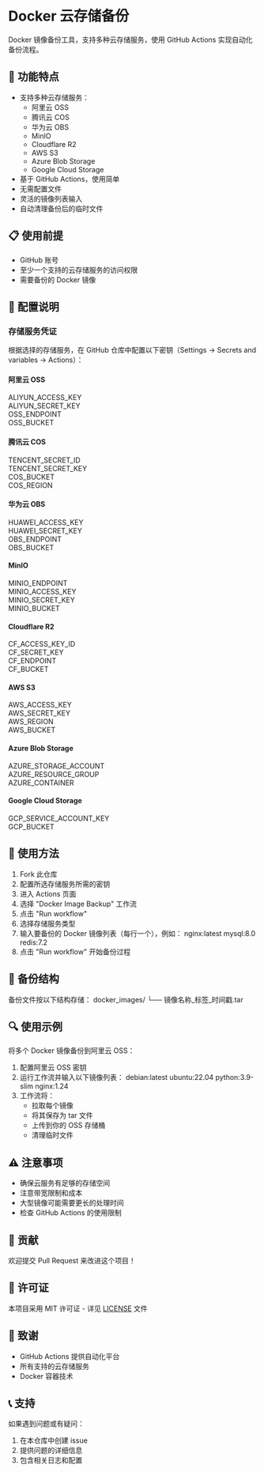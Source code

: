 # Docker 云存储备份

Docker 镜像备份工具，支持多种云存储服务，使用 GitHub Actions 实现自动化备份流程。

## 🚀 功能特点

- 支持多种云存储服务：
  - 阿里云 OSS
  - 腾讯云 COS
  - 华为云 OBS
  - MinIO
  - Cloudflare R2
  - AWS S3
  - Azure Blob Storage
  - Google Cloud Storage
- 基于 GitHub Actions，使用简单
- 无需配置文件
- 灵活的镜像列表输入
- 自动清理备份后的临时文件

## 📋 使用前提

- GitHub 账号
- 至少一个支持的云存储服务的访问权限
- 需要备份的 Docker 镜像

## 🔑 配置说明

### 存储服务凭证

根据选择的存储服务，在 GitHub 仓库中配置以下密钥（Settings -> Secrets and variables -> Actions）：

#### 阿里云 OSS
ALIYUN_ACCESS_KEY<br>
ALIYUN_SECRET_KEY<br>
OSS_ENDPOINT<br>
OSS_BUCKET<br>

#### 腾讯云 COS
TENCENT_SECRET_ID<br>
TENCENT_SECRET_KEY<br>
COS_BUCKET<br>
COS_REGION<br>

#### 华为云 OBS
HUAWEI_ACCESS_KEY<br>
HUAWEI_SECRET_KEY<br>
OBS_ENDPOINT<br>
OBS_BUCKET<br>

#### MinIO
MINIO_ENDPOINT<br>
MINIO_ACCESS_KEY<br>
MINIO_SECRET_KEY<br>
MINIO_BUCKET<br>

#### Cloudflare R2
CF_ACCESS_KEY_ID<br>
CF_SECRET_KEY<br>
CF_ENDPOINT<br>
CF_BUCKET<br>

#### AWS S3
AWS_ACCESS_KEY<br>
AWS_SECRET_KEY<br>
AWS_REGION<br>
AWS_BUCKET<br>

#### Azure Blob Storage
AZURE_STORAGE_ACCOUNT<br>
AZURE_RESOURCE_GROUP<br>
AZURE_CONTAINER<br>

#### Google Cloud Storage
GCP_SERVICE_ACCOUNT_KEY<br>
GCP_BUCKET<br>


## 📝 使用方法

1. Fork 此仓库
2. 配置所选存储服务所需的密钥
3. 进入 Actions 页面
4. 选择 "Docker Image Backup" 工作流
5. 点击 "Run workflow"
6. 选择存储服务类型
7. 输入要备份的 Docker 镜像列表（每行一个），例如：
nginx:latest
mysql:8.0
redis:7.2
8. 点击 "Run workflow" 开始备份过程

## 📁 备份结构

备份文件按以下结构存储：
docker_images/
└── 镜像名称_标签_时间戳.tar


## 🔍 使用示例

将多个 Docker 镜像备份到阿里云 OSS：

1. 配置阿里云 OSS 密钥
2. 运行工作流并输入以下镜像列表：
debian:latest
ubuntu:22.04
python:3.9-slim
nginx:1.24
3. 工作流将：
   - 拉取每个镜像
   - 将其保存为 tar 文件
   - 上传到你的 OSS 存储桶
   - 清理临时文件

## ⚠️ 注意事项

- 确保云服务有足够的存储空间
- 注意带宽限制和成本
- 大型镜像可能需要更长的处理时间
- 检查 GitHub Actions 的使用限制

## 🤝 贡献

欢迎提交 Pull Request 来改进这个项目！

## 📄 许可证

本项目采用 MIT 许可证 - 详见 [LICENSE](LICENSE) 文件

## 🙏 致谢

- GitHub Actions 提供自动化平台
- 所有支持的云存储服务
- Docker 容器技术

## 📞 支持

如果遇到问题或有疑问：
1. 在本仓库中创建 issue
2. 提供问题的详细信息
3. 包含相关日志和配置

